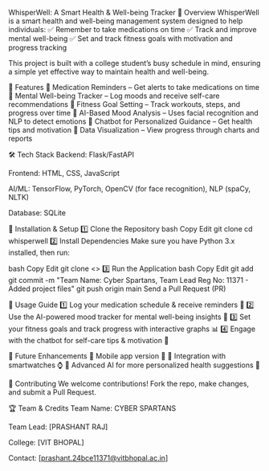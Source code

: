 WhisperWell: A Smart Health & Well-being Tracker
📌 Overview
WhisperWell is a smart health and well-being management system designed to help individuals:
✅ Remember to take medications on time
✅ Track and improve mental well-being
✅ Set and track fitness goals with motivation and progress tracking

This project is built with a college student’s busy schedule in mind, ensuring a simple yet effective way to maintain health and well-being.

🚀 Features
🔹 Medication Reminders – Get alerts to take medications on time
🔹 Mental Well-being Tracker – Log moods and receive self-care recommendations
🔹 Fitness Goal Setting – Track workouts, steps, and progress over time
🔹 AI-Based Mood Analysis – Uses facial recognition and NLP to detect emotions
🔹 Chatbot for Personalized Guidance – Get health tips and motivation
🔹 Data Visualization – View progress through charts and reports

🛠 Tech Stack
Backend: Flask/FastAPI

Frontend: HTML, CSS, JavaScript

AI/ML: TensorFlow, PyTorch, OpenCV (for face recognition), NLP (spaCy, NLTK)

Database: SQLite

🔧 Installation & Setup
1️⃣ Clone the Repository
bash
Copy
Edit
git clone <your-forked-repo-url>
cd whisperwell
2️⃣ Install Dependencies
Make sure you have Python 3.x installed, then run:

bash
Copy
Edit
git clone <>
3️⃣ Run the Application
bash
Copy
Edit
git add 
git commit -m "Team Name: Cyber Spartans, Team Lead Reg No: 11371 - Added project files"
git push origin main
Send a Pull Request (PR)



📌 Usage Guide
1️⃣ Log your medication schedule & receive reminders 📅
2️⃣ Use the AI-powered mood tracker for mental well-being insights 🧠
3️⃣ Set your fitness goals and track progress with interactive graphs 📊
4️⃣ Engage with the chatbot for self-care tips & motivation 💬

📜 Future Enhancements
🔹 Mobile app version 📱
🔹 Integration with smartwatches ⌚
🔹 Advanced AI for more personalized health suggestions 🤖

🤝 Contributing
We welcome contributions! Fork the repo, make changes, and submit a Pull Request.

🏆 Team & Credits
Team Name: CYBER SPARTANS

Team Lead: [PRASHANT RAJ]

College: [VIT BHOPAL]

Contact: [prashant.24bce11371@vitbhopal.ac.in]


